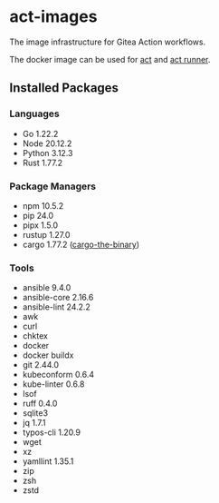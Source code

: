 # act-images

The image infrastructure for Gitea Action workflows.

The docker image can be used for [act](https://github.com/nektos/act) and [act runner](https://gitea.com/gitea/act_runner).

## Installed Packages

### Languages

- Go 1.22.2
- Node 20.12.2
- Python 3.12.3
- Rust 1.77.2

### Package Managers

- npm 10.5.2
- pip 24.0
- pipx 1.5.0
- rustup 1.27.0
- cargo 1.77.2 ([cargo-the-binary](https://github.com/rust-lang/cargo/blob/master/src/cargo/version.rs))

### Tools

- ansible 9.4.0
- ansible-core 2.16.6
- ansible-lint 24.2.2
- awk
- curl
- chktex
- docker
- docker buildx
- git 2.44.0
- kubeconform 0.6.4
- kube-linter 0.6.8
- lsof
- ruff 0.4.0
- sqlite3
- jq 1.7.1
- typos-cli 1.20.9
- wget
- xz
- yamllint 1.35.1
- zip
- zsh
- zstd
